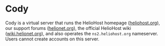 # Cody

Cody is a virtual server that runs the HelioHost homepage \([heliohost.org](https://www.heliohost.org/)\), our support forums \([helionet.org](https://www.helionet.org/index/)\), the official HelioHost wiki \([wiki.helionet.org](https://wiki.helionet.org)\), and also operates the `ns2.heliohost.org` nameserver. Users cannot create accounts on this server.


